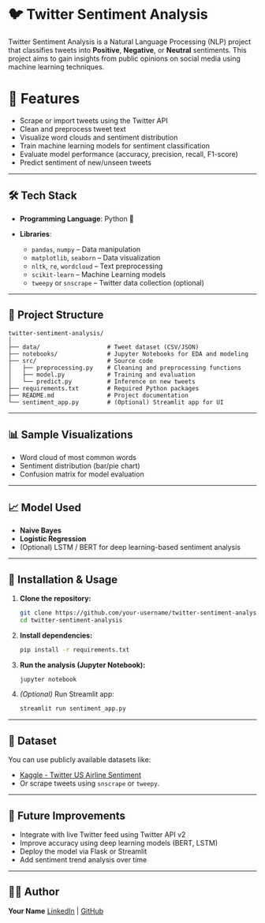 
# 🐦 Twitter Sentiment Analysis

Twitter Sentiment Analysis is a Natural Language Processing (NLP) project that classifies tweets into **Positive**, **Negative**, or **Neutral** sentiments. This project aims to gain insights from public opinions on social media using machine learning techniques.

# 🚀 Features

* Scrape or import tweets using the Twitter API
* Clean and preprocess tweet text
* Visualize word clouds and sentiment distribution
* Train machine learning models for sentiment classification
* Evaluate model performance (accuracy, precision, recall, F1-score)
* Predict sentiment of new/unseen tweets

---

## 🛠️ Tech Stack

* **Programming Language**: Python 🐍
* **Libraries**:

  * `pandas`, `numpy` – Data manipulation
  * `matplotlib`, `seaborn` – Data visualization
  * `nltk`, `re`, `wordcloud` – Text preprocessing
  * `scikit-learn` – Machine Learning models
  * `tweepy` or `snscrape` – Twitter data collection (optional)

---

## 📂 Project Structure

```
twitter-sentiment-analysis/
│
├── data/                   # Tweet dataset (CSV/JSON)
├── notebooks/              # Jupyter Notebooks for EDA and modeling
├── src/                    # Source code
│   ├── preprocessing.py    # Cleaning and preprocessing functions
│   ├── model.py            # Training and evaluation
│   └── predict.py          # Inference on new tweets
├── requirements.txt        # Required Python packages
├── README.md               # Project documentation
└── sentiment_app.py        # (Optional) Streamlit app for UI
```

---

## 📊 Sample Visualizations

* Word cloud of most common words
* Sentiment distribution (bar/pie chart)
* Confusion matrix for model evaluation

---

## 📈 Model Used

* **Naive Bayes**
* **Logistic Regression**
* (Optional) LSTM / BERT for deep learning-based sentiment analysis

---

## 🔧 Installation & Usage

1. **Clone the repository:**

   ```bash
   git clone https://github.com/your-username/twitter-sentiment-analysis.git
   cd twitter-sentiment-analysis
   ```

2. **Install dependencies:**

   ```bash
   pip install -r requirements.txt
   ```

3. **Run the analysis (Jupyter Notebook):**

   ```bash
   jupyter notebook
   ```

4. *(Optional)* Run Streamlit app:

   ```bash
   streamlit run sentiment_app.py
   ```

---

## 📄 Dataset

You can use publicly available datasets like:

* [Kaggle - Twitter US Airline Sentiment](https://www.kaggle.com/datasets/crowdflower/twitter-airline-sentiment)
* Or scrape tweets using `snscrape` or `tweepy`.

---

## 📌 Future Improvements

* Integrate with live Twitter feed using Twitter API v2
* Improve accuracy using deep learning models (BERT, LSTM)
* Deploy the model via Flask or Streamlit
* Add sentiment trend analysis over time

---

## 🧑‍💻 Author

**Your Name**
[LinkedIn](https://linkedin.com/in/prathamshambharkar) | [GitHub](https://github.com/pratham1926)


 
